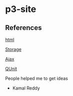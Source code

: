 # p3-site
## References
[html](https://www.w3schools.com/)

[Storage](https://www.w3schools.com/jsref/prop_win_localstorage.asp)

[Ajax](https://www.w3schools.com/js/js_ajax_intro.asp)

[QUnit](https://github.com/profcase/js-gui-with-tests)  
 
People helped me to get ideas
- Kamal Reddy
